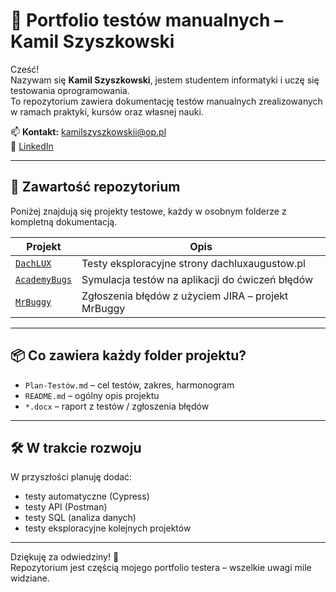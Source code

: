 # 🧪 Portfolio testów manualnych – Kamil Szyszkowski

Cześć!  
Nazywam się **Kamil Szyszkowski**, jestem studentem informatyki i uczę się testowania oprogramowania.  
To repozytorium zawiera dokumentację testów manualnych zrealizowanych w ramach praktyki, kursów oraz własnej nauki.

📫 **Kontakt:** kamilszyszkowskii@op.pl  
🔗 [LinkedIn](https://www.linkedin.com/in/kamil-szyszkowski-a55a00270)

---

## 📁 Zawartość repozytorium

Poniżej znajdują się projekty testowe, każdy w osobnym folderze z kompletną dokumentacją.

| Projekt       | Opis                                                                 |
|---------------|----------------------------------------------------------------------|
| [`DachLUX`](./TestyManualne/DachLUX)      | Testy eksploracyjne strony dachluxaugustow.pl |
| [`AcademyBugs`](./TestyManualne/academybugs) | Symulacja testów na aplikacji do ćwiczeń błędów |
| [`MrBuggy`](./TestyManualne/mrbuggy)      | Zgłoszenia błędów z użyciem JIRA – projekt MrBuggy |

---

## 📦 Co zawiera każdy folder projektu?

- `Plan-Testów.md` – cel testów, zakres, harmonogram
- `README.md` – ogólny opis projektu
- `*.docx` – raport z testów / zgłoszenia błędów

---

## 🛠️ W trakcie rozwoju

W przyszłości planuję dodać:

- testy automatyczne (Cypress)
- testy API (Postman)
- testy SQL (analiza danych)
- testy eksploracyjne kolejnych projektów

---

Dziękuję za odwiedziny! 🙌  
Repozytorium jest częścią mojego portfolio testera – wszelkie uwagi mile widziane.
